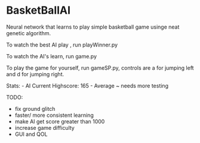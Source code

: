 # BasketBallAI
Neural network that learns to play simple basketball game usinge neat genetic algorithm.

To watch the best AI play , run playWinner.py

To watch the AI's learn, run game.py

To play the game for yourself, run gameSP.py, controls are a for jumping left and d for jumping right.

Stats:
    - AI Current Highscore: 165
    - Average ~ needs more testing

TODO:
- fix ground glitch
- faster/ more consistent learning
- make AI get score greater than 1000
- increase game difficulty
- GUI and QOL